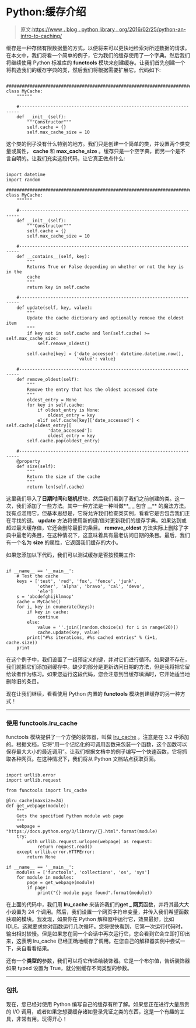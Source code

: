 # Python:缓存介绍

> 原文:[https://www . blog . python library . org/2016/02/25/python-an-intro-to-caching/](https://www.blog.pythonlibrary.org/2016/02/25/python-an-intro-to-caching/)

缓存是一种存储有限数据量的方式，以便将来可以更快地检索对所述数据的请求。在本文中，我们将看一个简单的例子，它为我们的缓存使用了一个字典。然后我们将继续使用 Python 标准库的 **functools** 模块来创建缓存。让我们首先创建一个将构造我们的缓存字典的类，然后我们将根据需要扩展它。代码如下:

```

########################################################################
class MyCache:
    """"""

    #----------------------------------------------------------------------
    def __init__(self):
        """Constructor"""
        self.cache = {}
        self.max_cache_size = 10

```

这个类的例子没有什么特别的地方。我们只是创建一个简单的类，并设置两个类变量或属性， **cache** 和 **max_cache_size** 。缓存只是一个空字典，而另一个是不言自明的。让我们充实这段代码，让它真正做点什么:

```

import datetime
import random

########################################################################
class MyCache:
    """"""

    #----------------------------------------------------------------------
    def __init__(self):
        """Constructor"""
        self.cache = {}
        self.max_cache_size = 10

    #----------------------------------------------------------------------
    def __contains__(self, key):
        """
        Returns True or False depending on whether or not the key is in the 
        cache
        """
        return key in self.cache

    #----------------------------------------------------------------------
    def update(self, key, value):
        """
        Update the cache dictionary and optionally remove the oldest item
        """
        if key not in self.cache and len(self.cache) >= self.max_cache_size:
            self.remove_oldest()

        self.cache[key] = {'date_accessed': datetime.datetime.now(),
                           'value': value}

    #----------------------------------------------------------------------
    def remove_oldest(self):
        """
        Remove the entry that has the oldest accessed date
        """
        oldest_entry = None
        for key in self.cache:
            if oldest_entry is None:
                oldest_entry = key
            elif self.cache[key]['date_accessed'] < self.cache[oldest_entry][
                'date_accessed']:
                oldest_entry = key
        self.cache.pop(oldest_entry)

    #----------------------------------------------------------------------
    @property
    def size(self):
        """
        Return the size of the cache
        """
        return len(self.cache)

```

这里我们导入了**日期时间**和**随机**模块，然后我们看到了我们之前创建的类。这一次，我们添加了一些方法。其中一种方法是一种叫做**_ _ 包含 __** 的魔法方法。我有点滥用它，但基本思想是，它将允许我们检查类实例，看看它是否包含我们正在寻找的键。 **update** 方法将使用新的键/值对更新我们的缓存字典。如果达到或超过最大缓存值，它还会删除最旧的条目。 **remove_oldest** 方法实际上删除了字典中最老的条目，在这种情况下，这意味着具有最老访问日期的条目。最后，我们有一个名为 **size** 的属性，它返回我们缓存的大小。

如果您添加以下代码，我们可以测试缓存是否按预期工作:

```

if __name__ == '__main__':
    # Test the cache
    keys = ['test', 'red', 'fox', 'fence', 'junk',
            'other', 'alpha', 'bravo', 'cal', 'devo',
            'ele']
    s = 'abcdefghijklmnop'
    cache = MyCache()
    for i, key in enumerate(keys):
        if key in cache:
            continue
        else:
            value = ''.join([random.choice(s) for i in range(20)])
            cache.update(key, value)
        print("#%s iterations, #%s cached entries" % (i+1, cache.size))
    print

```

在这个例子中，我们设置了一组预定义的键，并对它们进行循环。如果键不存在，我们就把它们添加到缓存中。缺少的部分是更新访问日期的方法，但是我将把它留给读者作为练习。如果您运行这段代码，您会注意到当缓存填满时，它开始适当地删除旧的条目。

现在让我们继续，看看使用 Python 内置的 **functools** 模块创建缓存的另一种方式！

* * *

### 使用 functools.lru_cache

functools 模块提供了一个方便的装饰器，叫做 [lru_cache](https://docs.python.org/3/library/functools.html#functools.lru_cache) 。注意是在 3.2 中添加的。根据文档，它将“用一个记忆化的可调用函数来包装一个函数，这个函数可以保存最大大小的最近调用”。让我们根据文档中的例子编写一个快速函数，它将抓取各种网页。在这种情况下，我们将从 Python 文档站点获取页面。

```

import urllib.error
import urllib.request

from functools import lru_cache

@lru_cache(maxsize=24)
def get_webpage(module):
    """
    Gets the specified Python module web page
    """    
    webpage = "https://docs.python.org/3/library/{}.html".format(module)
    try:
        with urllib.request.urlopen(webpage) as request:
            return request.read()
    except urllib.error.HTTPError:
        return None

if __name__ == '__main__':
    modules = ['functools', 'collections', 'os', 'sys']
    for module in modules:
        page = get_webpage(module)
        if page:
            print("{} module page found".format(module))

```

在上面的代码中，我们用 **lru_cache** 来装饰我们的**get _ 网页**函数，并将其最大大小设置为 24 个调用。然后，我们设置一个网页字符串变量，并传入我们希望函数获取的模块。我发现，如果你在 Python 解释器中运行它，效果最好，比如 IDLE。这就要求你对函数运行几次循环。您将很快看到，它第一次运行代码时，输出相对较慢。但是如果您在同一个会话中再次运行它，您会看到它会立即打印出来，这表明 lru_cache 已经正确地缓存了调用。在您自己的解释器实例中尝试一下，亲自看看结果。

还有一个**类型的**参数，我们可以将它传递给装饰器。它是一个布尔值，告诉装饰器如果 typed 设置为 True，就分别缓存不同类型的参数。

* * *

### 包扎

现在，您已经对使用 Python 编写自己的缓存有所了解。如果您正在进行大量昂贵的 I/O 调用，或者如果您想要缓存诸如登录凭证之类的东西，这是一个有趣的工具，非常有用。玩得开心！